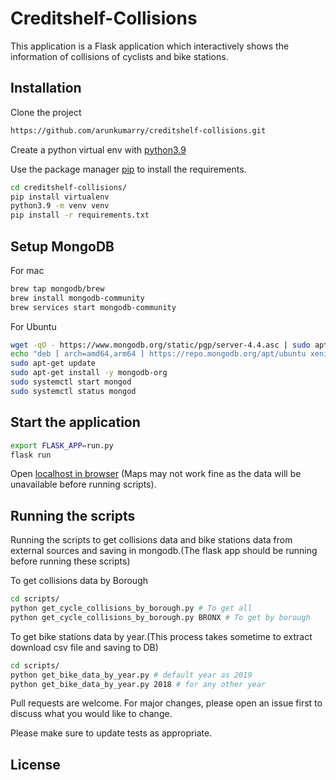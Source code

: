 # Creditshelf-Collisions

This application is a Flask application which interactively shows the information of collisions of cyclists and bike stations.

## Installation

Clone the project
```bash
https://github.com/arunkumarry/creditshelf-collisions.git
```
Create a python virtual env with [python3.9](https://www.python.org/downloads/)

Use the package manager [pip](https://pip.pypa.io/en/stable/) to install the requirements.

```bash
cd creditshelf-collisions/
pip install virtualenv
python3.9 -m venv venv
pip install -r requirements.txt
```

## Setup MongoDB
For mac
```bash
brew tap mongodb/brew
brew install mongodb-community
brew services start mongodb-community
```

For Ubuntu
```bash
wget -qO - https://www.mongodb.org/static/pgp/server-4.4.asc | sudo apt-key add -
echo "deb [ arch=amd64,arm64 ] https://repo.mongodb.org/apt/ubuntu xenial/mongodb-org/4.4 multiverse" | sudo tee /etc/apt/sources.list.d/mongodb-org-4.4.list
sudo apt-get update
sudo apt-get install -y mongodb-org
sudo systemctl start mongod
sudo systemctl status mongod
```

## Start the application

```bash
export FLASK_APP=run.py
flask run
```

Open [localhost in browser](http://localhost:5000) (Maps may not work fine as the data will be unavailable before running scripts).

## Running the scripts
Running the scripts to get collisions data and bike stations data from external sources and saving in mongodb.(The flask app should be running before running these scripts)

To get collisions data by Borough
```bash
cd scripts/
python get_cycle_collisions_by_borough.py # To get all
python get_cycle_collisions_by_borough.py BRONX # To get by borough
```

To get bike stations data by year.(This process takes sometime to extract download csv file and saving to DB)
```bash
cd scripts/
python get_bike_data_by_year.py # default year as 2019
python get_bike_data_by_year.py 2018 # for any other year
```

Pull requests are welcome. For major changes, please open an issue first to discuss what you would like to change.

Please make sure to update tests as appropriate.

## License
